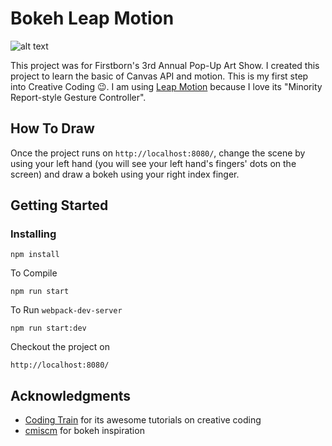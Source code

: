 # Bokeh Leap Motion

![alt text](./bokeh-leapmotion.gif "Bokeh Leap Motion GIF")

This project was for Firstborn's 3rd Annual Pop-Up Art Show. I created this project to learn the basic of Canvas API and motion. This is my first step into Creative Coding :wink:. I am using [Leap Motion](https://www.leapmotion.com/) because I love its "Minority Report-style Gesture Controller".

## How To Draw

Once the project runs on `http://localhost:8080/`, change the scene by using your left hand (you will see your left hand's fingers' dots on the screen) and draw a bokeh using your right index finger.

## Getting Started

### Installing

```
npm install
```

To Compile

```
npm run start
```

To Run `webpack-dev-server`

```
npm run start:dev
```

Checkout the project on

```
http://localhost:8080/
```

## Acknowledgments

*   [Coding Train](https://www.youtube.com/user/shiffman) for its awesome tutorials on creative coding
*   [cmiscm](http://fff.cmiscm.com/#!/section/bokeh) for bokeh inspiration
